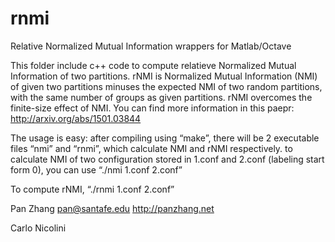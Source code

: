# rnmi
Relative Normalized Mutual Information wrappers for Matlab/Octave

This folder include c++ code to compute relatieve Normalized Mutual Information of two partitions. rNMI is Normalized Mutual Information (NMI) of given two partitions minuses the expected NMI of two random partitions, with the same number of groups as given partitions. rNMI overcomes the finite-size effect of NMI. You can find more information in this paepr: http://arxiv.org/abs/1501.03844

The usage is easy: after compiling using “make”, there will be 2 executable files “nmi” and “rnmi”, which calculate NMI and rNMI respectively. 
to calculate NMI of two configuration stored in 1.conf and 2.conf (labeling start form 0), you can use
“./nmi 1.conf 2.conf”

To compute rNMI, 
“./rnmi 1.conf 2.conf”

Pan Zhang
pan@santafe.edu
http://panzhang.net

Carlo Nicolini
